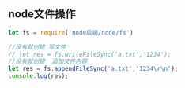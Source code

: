 ## node文件操作

```javascript
let fs = require('node后端/node/fs')

//没有就创建 写文件
// let res = fs.writeFileSync('a.txt','1234');
//没有就创建  追加文件内容
let res = fs.appendFileSync('a.txt','1234\r\n');
console.log(res);
```

